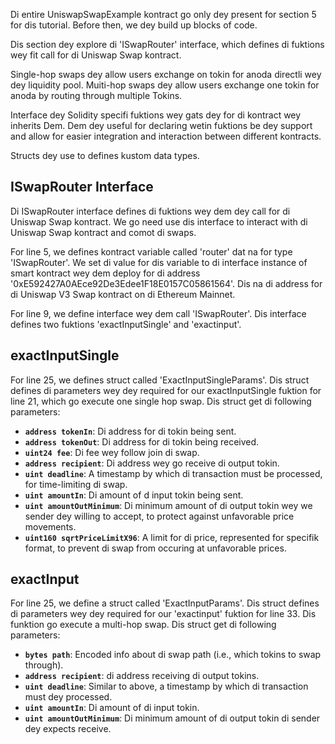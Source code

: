 Di entire UniswapSwapExample kontract go only dey present for section 5 for dis tutorial.  Before then, we dey build up blocks of code.

Dis section dey explore di 'ISwapRouter' interface, which defines di fuktions wey fit call for di Uniswap Swap kontract.

Single-hop swaps dey allow users exchange on tokin for anoda directli wey dey liquidity pool.
Muiti-hop swaps dey allow users exchange one tokin for anoda by routing through multiple Tokins.

Interface dey Solidity specifi fuktions wey gats dey for di kontract wey inherits Dem.  Dem dey useful for declaring wetin fuktions be dey support and allow for easier integration and interaction between different kontracts.

Structs dey use to defines kustom data types.

## ISwapRouter Interface

Di ISwapRouter interface defines di fuktions wey dem dey call for di Uniswap Swap kontract. We go need use dis interface to interact with di Uniswap Swap kontract and comot di swaps.

For line 5, we defines kontract variable called 'router' dat na for type 'ISwapRouter'. We set di value for dis variable to di interface instance of smart kontract wey dem deploy for di address '0xE592427A0AEce92De3Edee1F18E0157C05861564'. Dis na di address for di Uniswap V3 Swap kontract on di Ethereum Mainnet.

For line 9, we define interface wey dem call 'ISwapRouter'. Dis interface defines two fuktions 'exactInputSingle' and 'exactinput'.

## exactInputSingle

For line 25, we defines struct called 'ExactInputSingleParams'. Dis struct defines di parameters wey dey required for our exactInputSingle fuktion for line 21, which go execute one single hop swap. Dis struct get di following parameters:

- **`address tokenIn`**: Di address for di tokin being sent.
- **`address tokenOut`**: Di address for di tokin being received.
- **`uint24 fee`**: Di fee wey follow join di swap.
- **`address recipient`**: Di address wey go receive di output tokin.
- **`uint deadline`**: A timestamp by which di transaction must be processed, for time-limiting di swap.
- **`uint amountIn`**: Di amount of d input tokin being sent.
- **`uint amountOutMinimum`**: Di minimum amount of di output tokin wey we sender dey willing to accept, to protect against unfavorable price movements.
- **`uint160 sqrtPriceLimitX96`**: A limit for di price, represented for specifik format, to prevent di swap from occuring at unfavorable prices.

## exactInput

For line 25, we define a struct called 'ExactInputParams'. Dis struct defines di parameters wey dey required for our 'exactinput' fuktion for line 33. Dis funktion go execute a multi-hop swap. Dis struct get di following parameters:

- **`bytes path`**: Encoded info about di swap path (i.e., which tokins to swap through).
- **`address recipient`**: di address receiving di output tokins.
- **`uint deadline`**: Similar to above, a timestamp by which di transaction must dey processed.
- **`uint amountIn`**: Di amount of di input tokin.
- **`uint amountOutMinimum`**: Di minimum amount of di output tokin di sender dey expects receive.

